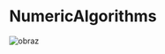 # NumericAlgorithms

![obraz](https://user-images.githubusercontent.com/72449042/161812235-7e4a8a90-b1e2-40c1-b53b-40d2355f4271.png)
